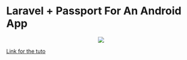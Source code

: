# Laravel + Passport For An Android App
<p align="center">
  <img src="https://drive.google.com/uc?id=1R2-dhSiH7LfdYkpfTIVfS2AiPscLwUQj">
</p>

[Link for the tuto](https://www.youtube.com/playlist?list=PLEubh3Rmu4tn8xtkVcWnWOjQcGG4aeRK-) 
